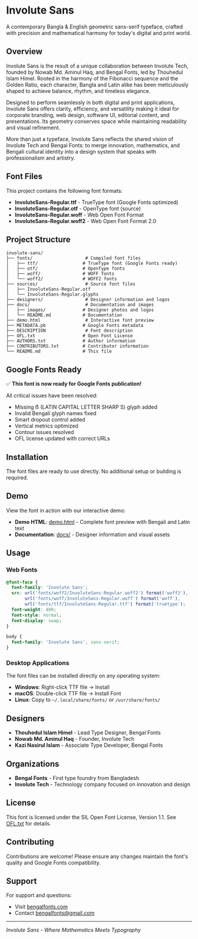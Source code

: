# Involute Sans

A contemporary Bangla & English geometric sans-serif typeface, crafted with precision and mathematical harmony for today's digital and print world.

## Overview

Involute Sans is the result of a unique collaboration between Involute Tech, founded by Nowab Md. Aminul Haq, and Bengal Fonts, led by Thouhedul Islam Himel. Rooted in the harmony of the Fibonacci sequence and the Golden Ratio, each character, Bangla and Latin alike has been meticulously shaped to achieve balance, rhythm, and timeless elegance.

Designed to perform seamlessly in both digital and print applications, Involute Sans offers clarity, efficiency, and versatility making it ideal for corporate branding, web design, software UI, editorial content, and presentations. Its geometry conserves space while maintaining readability and visual refinement.

More than just a typeface, Involute Sans reflects the shared vision of Involute Tech and Bengal Fonts: to merge innovation, mathematics, and Bengali cultural identity into a design system that speaks with professionalism and artistry.

## Font Files

This project contains the following font formats:
- **InvoluteSans-Regular.ttf** - TrueType font (Google Fonts optimized)
- **InvoluteSans-Regular.otf** - OpenType font (source)
- **InvoluteSans-Regular.woff** - Web Open Font Format
- **InvoluteSans-Regular.woff2** - Web Open Font Format 2.0

## Project Structure

```
involute-sans/
├── fonts/                    # Compiled font files
│   ├── ttf/                 # TrueType font (Google Fonts ready)
│   ├── otf/                 # OpenType fonts
│   ├── woff/                # WOFF fonts
│   └── woff2/               # WOFF2 fonts
├── sources/                  # Source font files
│   ├── InvoluteSans-Regular.otf
│   └── InvoluteSans-Regular.glyphs
├── designers/                # Designer information and logos
├── docs/                     # Documentation and images
│   ├── images/              # Designer photos and logos
│   └── README.md            # Documentation
├── demo.html                 # Interactive font preview
├── METADATA.pb              # Google Fonts metadata
├── DESCRIPTION               # Font description
├── OFL.txt                  # Open Font License
├── AUTHORS.txt              # Author information
├── CONTRIBUTORS.txt         # Contributor information
└── README.md                # This file
```

## Google Fonts Ready

✅ **This font is now ready for Google Fonts publication!**

All critical issues have been resolved:
- Missing ẞ (LATIN CAPITAL LETTER SHARP S) glyph added
- Invalid Bengali glyph names fixed
- Smart dropout control added
- Vertical metrics optimized
- Contour issues resolved
- OFL license updated with correct URLs

## Installation

The font files are ready to use directly. No additional setup or building is required.

## Demo

View the font in action with our interactive demo:
- **Demo HTML**: [demo.html](demo.html) - Complete font preview with Bengali and Latin text
- **Documentation**: [docs/](docs/) - Designer information and visual assets

## Usage

### Web Fonts

```css
@font-face {
  font-family: 'Involute Sans';
  src: url('fonts/woff2/InvoluteSans-Regular.woff2') format('woff2'),
       url('fonts/woff/InvoluteSans-Regular.woff') format('woff'),
       url('fonts/ttf/InvoluteSans-Regular.ttf') format('truetype');
  font-weight: 400;
  font-style: normal;
  font-display: swap;
}

body {
  font-family: 'Involute Sans', sans-serif;
}
```

### Desktop Applications

The font files can be installed directly on any operating system:
- **Windows**: Right-click TTF file → Install
- **macOS**: Double-click TTF file → Install Font
- **Linux**: Copy to `~/.local/share/fonts/` or `/usr/share/fonts/`

## Designers

- **Thouhedul Islam Himel** - Lead Type Designer, Bengal Fonts
- **Nowab Md. Aminul Haq** - Founder, Involute Tech
- **Kazi Nasirul Islam** - Associate Type Developer, Bengal Fonts

## Organizations

- **Bengal Fonts** - First type foundry from Bangladesh
- **Involute Tech** - Technology company focused on innovation and design

## License

This font is licensed under the SIL Open Font License, Version 1.1. See [OFL.txt](OFL.txt) for details.

## Contributing

Contributions are welcome! Please ensure any changes maintain the font's quality and Google Fonts compatibility.

## Support

For support and questions:
- Visit [bengalfonts.com](https://bengalfonts.com)
- Contact [bengalfonts@gmail.com](mailto:bengalfonts@gmail.com)

---

*Involute Sans - Where Mathematics Meets Typography*
   